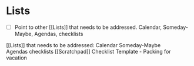 # Lists

- [ ] Point to other [[Lists]] that needs to be addressed.  Calendar, Someday-Maybe,  Agendas, checklists

[[Lists]] that needs to be addressed:
Calendar 
Someday-Maybe  
Agendas 
checklists
[[Scratchpad]]
Checklist Template - Packing for vacation